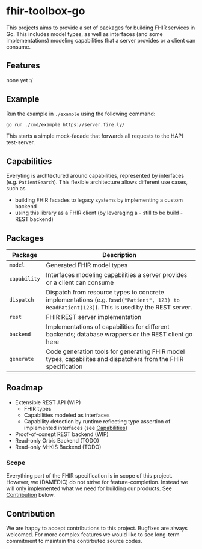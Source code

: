 # fhir-toolbox-go

This projects aims to provide a set of packages for building FHIR services in Go.
This includes model types, as well as interfaces (and some implementations) modeling capabilities that a server provides or a client can consume.

## Features

none yet :/

## Example

Run the example in `./example` using the following command:

```sh
go run ./cmd/example https://server.fire.ly/
```

This starts a simple mock-facade that forwards all requests to the HAPI test-server.

## Capabilities

Everyting is archtectured around capabilities, represented by interfaces (e.g. `PatientSearch`).
This flexible architecture allows different use cases, such as

- building FHIR facades to legacy systems by implementing a custom backend
- using this library as a FHIR client (by leveraging a - still to be build - REST backend)

## Packages

| Package      | Description                                                                                                                                  |
| ------------ | -------------------------------------------------------------------------------------------------------------------------------------------- |
| `model`      | Generated FHIR model types                                                                                                                   |
| `capability` | Interfaces modeling capabilities a server provides or a client can consume                                                                   |
| `dispatch`   | Dispatch from resource types to concrete implementations (e.g. `Read("Patient", 123) to ReadPatient(123)`). This is used by the REST server. |
| `rest`       | FHIR REST server implementation                                                                                                              |
| `backend`    | Implementations of capabilities for different backends; database wrappers or the REST client go here                                         |
| `generate`   | Code generation tools for generating FHIR model types, capabilites and dispatchers from the FHIR specification                               |

## Roadmap

- Extensible REST API (WIP)
  - FHIR types
  - Capabilities modeled as interfaces
  - Capability detection by runtime ~~reflecting~~ type assertion of implemented interfaces (see [Capabilities](#capabilities))
- Proof-of-conept REST backend (WIP)
- Read-only Orbis Backend (TODO)
- Read-only M-KIS Backend (TODO)

### Scope

Everything part of the FHIR specification is in scope of this project.
However, we (DAMEDIC) do not strive for feature-completion.
Instead we will only implemented what we need for building our products.
See [Contribution](#contribution) below.

## Contribution

We are happy to accept contributions to this project.
Bugfixes are always welcomed.
For more complex features we would like to see long-term commitment to maintain the contirbuted source codes.
